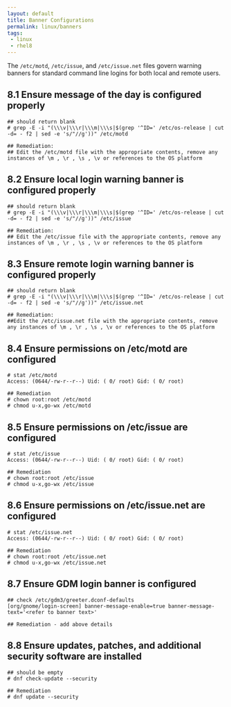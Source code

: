 ```yaml
---
layout: default
title: Banner Configurations
permalink: linux/banners
tags: 
 - linux
 - rhel8
---
```


The `/etc/motd`, `/etc/issue`, and `/etc/issue.net` files govern warning banners for standard command line logins for both local and remote users.

## 8.1 Ensure message of the day is configured properly

```
## should return blank
# grep -E -i "(\\\v|\\\r|\\\m|\\\s|$(grep '^ID=' /etc/os-release | cut -d= - f2 | sed -e 's/"//g'))" /etc/motd

## Remediation:
## Edit the /etc/motd file with the appropriate contents, remove any instances of \m , \r , \s , \v or references to the OS platform
```

## 8.2 Ensure local login warning banner is configured properly

```
## should return blank
# grep -E -i "(\\\v|\\\r|\\\m|\\\s|$(grep '^ID=' /etc/os-release | cut -d= - f2 | sed -e 's/"//g'))" /etc/issue

## Remediation:
## Edit the /etc/issue file with the appropriate contents, remove any instances of \m , \r , \s , \v or references to the OS platform
```

## 8.3 Ensure remote login warning banner is configured properly

```
## should return blank
# grep -E -i "(\\\v|\\\r|\\\m|\\\s|$(grep '^ID=' /etc/os-release | cut -d= - f2 | sed -e 's/"//g'))" /etc/issue.net

## Remediation:
##Edit the /etc/issue.net file with the appropriate contents, remove any instances of \m , \r , \s , \v or references to the OS platform
```

## 8.4 Ensure permissions on /etc/motd are configured

```
# stat /etc/motd
Access: (0644/-rw-r--r--) Uid: ( 0/ root) Gid: ( 0/ root)

## Remediation
# chown root:root /etc/motd
# chmod u-x,go-wx /etc/motd
```

## 8.5 Ensure permissions on /etc/issue are configured

```
# stat /etc/issue
Access: (0644/-rw-r--r--) Uid: ( 0/ root) Gid: ( 0/ root)

## Remediation
# chown root:root /etc/issue
# chmod u-x,go-wx /etc/issue
```

## 8.6 Ensure permissions on /etc/issue.net are configured

```
# stat /etc/issue.net
Access: (0644/-rw-r--r--) Uid: ( 0/ root) Gid: ( 0/ root)

## Remediation
# chown root:root /etc/issue.net
# chmod u-x,go-wx /etc/issue.net
```

## 8.7 Ensure GDM login banner is configured

```
## check /etc/gdm3/greeter.dconf-defaults
[org/gnome/login-screen] banner-message-enable=true banner-message-text='<refer to banner text>'

## Remediation - add above details
```

## 8.8 Ensure updates, patches, and additional security software are installed

```
## should be empty
# dnf check-update --security

## Remediation
# dnf update --security
```